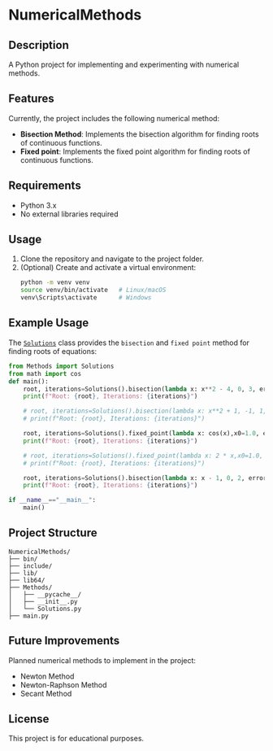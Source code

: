 # NumericalMethods

## Description
A Python project for implementing and experimenting with numerical methods.

## Features
Currently, the project includes the following numerical method:

- **Bisection Method**: Implements the bisection algorithm for finding roots of continuous functions.
- **Fixed point**: Implements the fixed point algorithm for finding roots of continuous functions.

## Requirements
- Python 3.x
- No external libraries required

## Usage

1. Clone the repository and navigate to the project folder.
2. (Optional) Create and activate a virtual environment:
    ```bash
    python -m venv venv
    source venv/bin/activate   # Linux/macOS
    venv\Scripts\activate      # Windows
    ```

## Example Usage

The [`Solutions`](Methods/Solutions.py#L4) class provides the `bisection` and `fixed point` method for finding roots of equations:

```python
from Methods import Solutions
from math import cos
def main():
    root, iterations=Solutions().bisection(lambda x: x**2 - 4, 0, 3, error=1e-6, max_iter=100)
    print(f"Root: {root}, Iterations: {iterations}")

    # root, iterations=Solutions().bisection(lambda x: x**2 + 1, -1, 1, error=1e-6, max_iter=100)
    # print(f"Root: {root}, Iterations: {iterations}")

    root, iterations=Solutions().fixed_point(lambda x: cos(x),x0=1.0, error=1e-6, max_iter=100)
    print(f"Root: {root}, Iterations: {iterations}")

    # root, iterations=Solutions().fixed_point(lambda x: 2 * x,x0=1.0, error=1e-6, max_iter=50)
    # print(f"Root: {root}, Iterations: {iterations}")

    root, iterations=Solutions().bisection(lambda x: x - 1, 0, 2, error=1e-10, max_iter=100)
    print(f"Root: {root}, Iterations: {iterations}")

if __name__=="__main__":
    main()
```

## Project Structure
```plaintext
NumericalMethods/
├── bin/
├── include/
├── lib/
├── lib64/
├── Methods/
│   ├── __pycache__/
│   ├── __init__.py
│   └── Solutions.py
├── main.py

```

## Future Improvements
Planned numerical methods to implement in the project:
* Newton Method
* Newton-Raphson Method
* Secant Method

## License

This project is for educational purposes.